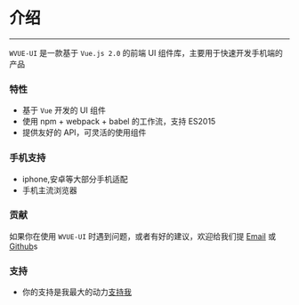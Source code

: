 # 介绍
----

`WVUE-UI` 是一款基于 `Vue.js 2.0` 的前端 UI 组件库，主要用于快速开发手机端的产品

### 特性

- 基于 `Vue` 开发的 UI 组件
- 使用 npm + webpack + babel 的工作流，支持 ES2015
- 提供友好的 API，可灵活的使用组件

### 手机支持

- iphone,安卓等大部分手机适配
- 手机主流浏览器

### 贡献

如果你在使用 `WVUE-UI` 时遇到问题，或者有好的建议，欢迎给我们提 [Email](https://mail.qq.com/cgi-bin/frame_html?sid=L3RRiIPLxtQheD1n&r=0f6f1249291f8f4744d11e8549a6a548) 或 [Github](https://github.com/sun111sunshine//WVUE-UI)s

### 支持

- 你的支持是我最大的动力[支持我]()
